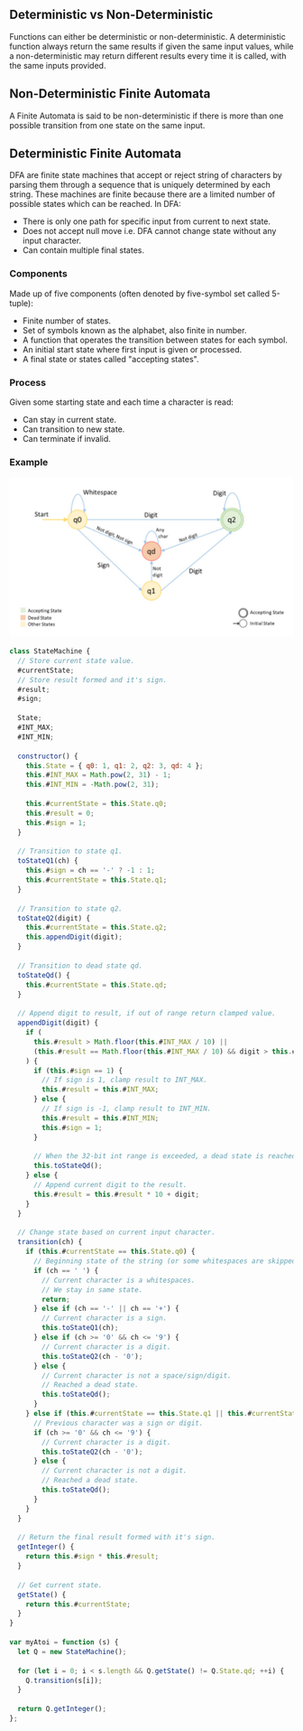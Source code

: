 ## Deterministic vs Non-Deterministic

Functions can either be deterministic or non-deterministic. A deterministic function always return the same results if given the same input values, while a non-deterministic may return different results every time it is called, with the same inputs provided.

## Non-Deterministic Finite Automata

A Finite Automata is said to be non-deterministic if there is more than one possible transition from one state on the same input.

## Deterministic Finite Automata

DFA are finite state machines that accept or reject string of characters by parsing them through a sequence that is uniquely determined by each string. These machines are finite because there are a limited number of possible states which can be reached. In DFA:

- There is only one path for specific input from current to next state.
- Does not accept null move i.e. DFA cannot change state without any input character.
- Can contain multiple final states.

### Components

Made up of five components (often denoted by five-symbol set called 5-tuple):

- Finite number of states.
- Set of symbols known as the alphabet, also finite in number.
- A function that operates the transition between states for each symbol.
- An initial start state where first input is given or processed.
- A final state or states called "accepting states".

### Process

Given some starting state and each time a character is read:

- Can stay in current state.
- Can transition to new state.
- Can terminate if invalid.

### Example

<img src="../../assets/DFA.PNG">

```js
class StateMachine {
  // Store current state value.
  #currentState;
  // Store result formed and it's sign.
  #result;
  #sign;

  State;
  #INT_MAX;
  #INT_MIN;

  constructor() {
    this.State = { q0: 1, q1: 2, q2: 3, qd: 4 };
    this.#INT_MAX = Math.pow(2, 31) - 1;
    this.#INT_MIN = -Math.pow(2, 31);

    this.#currentState = this.State.q0;
    this.#result = 0;
    this.#sign = 1;
  }

  // Transition to state q1.
  toStateQ1(ch) {
    this.#sign = ch == '-' ? -1 : 1;
    this.#currentState = this.State.q1;
  }

  // Transition to state q2.
  toStateQ2(digit) {
    this.#currentState = this.State.q2;
    this.appendDigit(digit);
  }

  // Transition to dead state qd.
  toStateQd() {
    this.#currentState = this.State.qd;
  }

  // Append digit to result, if out of range return clamped value.
  appendDigit(digit) {
    if (
      this.#result > Math.floor(this.#INT_MAX / 10) ||
      (this.#result == Math.floor(this.#INT_MAX / 10) && digit > this.#INT_MAX % 10)
    ) {
      if (this.#sign == 1) {
        // If sign is 1, clamp result to INT_MAX.
        this.#result = this.#INT_MAX;
      } else {
        // If sign is -1, clamp result to INT_MIN.
        this.#result = this.#INT_MIN;
        this.#sign = 1;
      }

      // When the 32-bit int range is exceeded, a dead state is reached.
      this.toStateQd();
    } else {
      // Append current digit to the result.
      this.#result = this.#result * 10 + digit;
    }
  }

  // Change state based on current input character.
  transition(ch) {
    if (this.#currentState == this.State.q0) {
      // Beginning state of the string (or some whitespaces are skipped).
      if (ch == ' ') {
        // Current character is a whitespaces.
        // We stay in same state.
        return;
      } else if (ch == '-' || ch == '+') {
        // Current character is a sign.
        this.toStateQ1(ch);
      } else if (ch >= '0' && ch <= '9') {
        // Current character is a digit.
        this.toStateQ2(ch - '0');
      } else {
        // Current character is not a space/sign/digit.
        // Reached a dead state.
        this.toStateQd();
      }
    } else if (this.#currentState == this.State.q1 || this.#currentState == this.State.q2) {
      // Previous character was a sign or digit.
      if (ch >= '0' && ch <= '9') {
        // Current character is a digit.
        this.toStateQ2(ch - '0');
      } else {
        // Current character is not a digit.
        // Reached a dead state.
        this.toStateQd();
      }
    }
  }

  // Return the final result formed with it's sign.
  getInteger() {
    return this.#sign * this.#result;
  }

  // Get current state.
  getState() {
    return this.#currentState;
  }
}

var myAtoi = function (s) {
  let Q = new StateMachine();

  for (let i = 0; i < s.length && Q.getState() != Q.State.qd; ++i) {
    Q.transition(s[i]);
  }

  return Q.getInteger();
};
```
